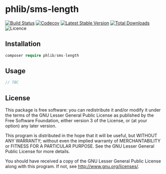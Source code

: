 # phlib/sms-length

[![Build Status](https://img.shields.io/travis/phlib/sms-length/master.svg?style=flat-square)](https://travis-ci.org/phlib/sms-length)
[![Codecov](https://img.shields.io/codecov/c/github/phlib/sms-length.svg?style=flat-square)](https://codecov.io/gh/phlib/sms-length)
[![Latest Stable Version](https://img.shields.io/packagist/v/phlib/sms-length.svg?style=flat-square)](https://packagist.org/packages/phlib/sms-length)
[![Total Downloads](https://img.shields.io/packagist/dt/phlib/sms-length.svg?style=flat-square)](https://packagist.org/packages/phlib/sms-length)
![Licence](https://img.shields.io/github/license/phlib/sms-length.svg?style=flat-square)

## Installation

```php
composer require phlib/sms-length
```

## Usage

```php
// TBC
```

## License

This package is free software: you can redistribute it and/or modify
it under the terms of the GNU Lesser General Public License as published by
the Free Software Foundation, either version 3 of the License, or
(at your option) any later version.

This program is distributed in the hope that it will be useful,
but WITHOUT ANY WARRANTY; without even the implied warranty of
MERCHANTABILITY or FITNESS FOR A PARTICULAR PURPOSE.  See the
GNU Lesser General Public License for more details.

You should have received a copy of the GNU Lesser General Public License
along with this program.  If not, see <http://www.gnu.org/licenses/>.
